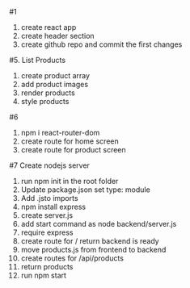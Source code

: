#1

1. create react app
2. create header section
3. create github repo and commit the first changes

#5. List Products

1. create product array
2. add product images
3. render products
4. style products

#6

1. npm i react-router-dom
2. create route for home screen
3. create route for product screen

#7 Create nodejs server

1. run npm init in the root folder
2. Update package.json set type: module
3. Add .jsto imports
4. npm install express
5. create server.js
6. add start command as node backend/server.js
7. require express
8. create route for / return backend is ready
9. move products.js from frontend to backend
10. create routes for /api/products
11. return products
12. run npm start
